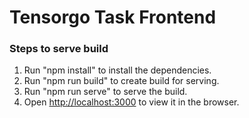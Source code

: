 # Tensorgo Task Frontend

### Steps to serve build
1. Run "npm install" to install the dependencies.
2. Run "npm run build" to create build for serving.
3. Run "npm run serve" to serve the build.
4. Open [http://localhost:3000](http://localhost:3000) to view it in the browser.
